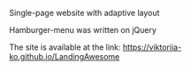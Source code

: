 Single-page website with adaptive layout

Hamburger-menu was written on jQuery

The site is available at the link: https://viktoriia-ko.github.io/LandingAwesome
